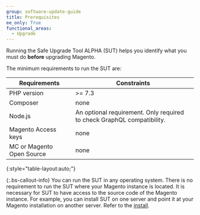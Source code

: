 ```yaml
---
group: software-update-guide
title: Prerequisites
ee_only: True
functional_areas:
  - Upgrade
---
```


Running the Safe Upgrade Tool ALPHA (SUT) helps you identify what you must do **before** upgrading Magento.

The minimum requirements to run the SUT are:

| **Requirements** | **Constraints** |
|----------------|-----------------|
| PHP version| >= 7.3 |
| Composer | none |
| Node.js | An optional requirement. Only required to check GraphQL compatibility. |
| Magento Access keys | none |
| MC or Magento Open Source | none |
{:style="table-layout:auto;"}

{:.bs-callout-info}
You can run the SUT in any operating system. There is no requirement to run the SUT where your Magento instance is located. It is necessary for SUT to have access to the source code of the Magento instance. For example, you can install SUT on one server and point it at your Magento installation on another server. Refer to the [install]({{site.baseurl}}/safe-upgrade-tool/install.html#install).
